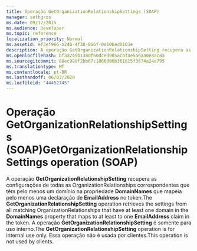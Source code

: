 ```yaml
---
title: Operação GetOrganizationRelationshipSettings (SOAP)
manager: sethgros
ms.date: 09/17/2015
ms.audience: Developer
ms.topic: reference
localization_priority: Normal
ms.assetid: ef3ef966-b24b-4f38-816f-0a10bed0103e
description: A operação GetOrganizationRelationshipSetting recupera as configurações de todas as OrganizationRelationships correspondentes que têm pelo menos um domínio na propriedade DomainNames que mapeia pelo menos uma declaração de EmailAddress no token. A operação GetOrganizationRelationshipSetting é somente para uso interno. Essa operação não é usada por clientes.
ms.openlocfilehash: bf3a249b1380f60dced985acbfae5a6aa0e8ac8a
ms.sourcegitcommit: 88ec988f2bb67c1866d06b361615f3674a24e795
ms.translationtype: MT
ms.contentlocale: pt-BR
ms.lasthandoff: 06/03/2020
ms.locfileid: "44452745"
---
```

# <a name="getorganizationrelationshipsettings-operation-soap"></a><span data-ttu-id="2c3f2-105">Operação GetOrganizationRelationshipSettings (SOAP)</span><span class="sxs-lookup"><span data-stu-id="2c3f2-105">GetOrganizationRelationshipSettings operation (SOAP)</span></span>

<span data-ttu-id="2c3f2-106">A operação **GetOrganizationRelationshipSetting** recupera as configurações de todas as OrganizationRelationships correspondentes que têm pelo menos um domínio na propriedade **DomainNames** que mapeia pelo menos uma declaração de **EmailAddress** no token.</span><span class="sxs-lookup"><span data-stu-id="2c3f2-106">The **GetOrganizationRelationshipSetting** operation retrieves the settings from all matching OrganizationRelationships that have at least one domain in the **DomainNames** property that maps to at least to one **EmailAddress** claim in the token.</span></span> <span data-ttu-id="2c3f2-107">A operação **GetOrganizationRelationshipSetting** é somente para uso interno.</span><span class="sxs-lookup"><span data-stu-id="2c3f2-107">The **GetOrganizationRelationshipSetting** operation is for internal use only.</span></span> <span data-ttu-id="2c3f2-108">Essa operação não é usada por clientes.</span><span class="sxs-lookup"><span data-stu-id="2c3f2-108">This operation is not used by clients.</span></span> 
  


